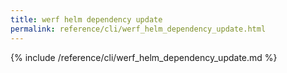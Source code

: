 ```yaml
---
title: werf helm dependency update
permalink: reference/cli/werf_helm_dependency_update.html
---
```


{% include /reference/cli/werf_helm_dependency_update.md %}

